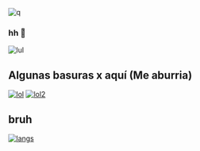 ![q](https://komarev.com/ghpvc/?username=xNayra&label=Visitas+lul&color=ff69b4)

### hh 👋

![lul](https://github-readme-stats.vercel.app/api?username=xNayra&show_icons=true&theme=omni)


## Algunas basuras x aquí (Me aburria)
[![lol](https://github-readme-stats.vercel.app/api/pin/?username=xNayra&repo=forcebans)](https://github.com/xNayra/forcebans)
[![lol2](https://github-readme-stats.vercel.app/api/pin/?username=xNayra&repo=equationTestTry)](https://github.com/xNayra/equationTestTry)

## bruh
[![langs](https://github-readme-stats.vercel.app/api/top-langs/?username=xNayra&layout=compact)](https://github.com/xNayra)


<!--
**xNayra/xNayra** is a ✨ _special_ ✨ repository because its `README.md` (this file) appears on your GitHub profile.


